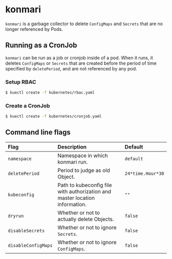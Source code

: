 # konmari

`konmari` is a garbage collector to delete `ConfigMaps` and `Secrets` that are no longer referenced by Pods.

## Running as a CronJob

`konmari` can be run as a job or cronjob inside of a pod. 
When it runs, it deletes `ConfigMaps` or `Secrets` that are created before the period of time specified by `deletePeriod`, and are not referenced by any pod.

### Setup RBAC

```bash
$ kuectl create -f kubernetes/rbac.yaml
```

### Create a CronJob

```bash
$ kuectl create -f kubernetes/cronjob.yaml
```

## Command line flags

| Flag | Description | Default |
| :--- | :--- | :--- |
| `namespace` | Namespace in which konmari run. | `default` |
| `deletePeriod` | Period to judge as old Object. | `24*time.Hour*30` |
| `kubeconfig` | Path to kubeconfig file with authorization and master location information. | `""` |
| `dryrun` | Whether or not to actually delete Objects. | `false` |
| `disableSecrets` | Whether or not to ignore `Secrets`. | `false` |
| `disableConfigMaps` | Whether or not to ignore `ConfigMaps`. | `false` |

